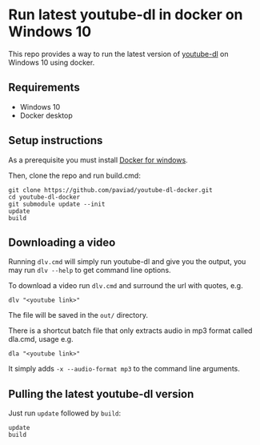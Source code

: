 # Run latest youtube-dl in docker on Windows 10

This repo provides a way to run the latest version of [youtube-dl](https://github.com/ytdl-org/youtube-dl)
on Windows 10 using docker.

## Requirements

* Windows 10
* Docker desktop

## Setup instructions

As a prerequisite you must install [Docker for windows](https://www.docker.com/products/docker-desktop).

Then, clone the repo and run build.cmd:

    git clone https://github.com/paviad/youtube-dl-docker.git
    cd youtube-dl-docker
    git submodule update --init
    update
    build

## Downloading a video

Running `dlv.cmd` will simply run youtube-dl and give you the output, you may run `dlv --help` to get command line options.

To download a video run `dlv.cmd` and surround the url with quotes, e.g.

    dlv "<youtube link>"

The file will be saved in the `out/` directory.

There is a shortcut batch file that only extracts audio in mp3 format called dla.cmd, usage e.g.

    dla "<youtube link>"

It simply adds `-x --audio-format mp3` to the command line arguments.

## Pulling the latest youtube-dl version

Just run `update` followed by `build`:

    update
    build
    